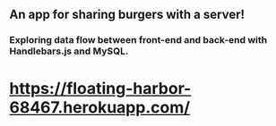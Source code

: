 ## An app for sharing burgers with a server!
### Exploring data flow between front-end and back-end with Handlebars.js and MySQL.
# https://floating-harbor-68467.herokuapp.com/
